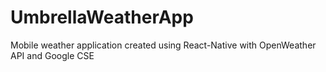 # UmbrellaWeatherApp
Mobile weather application created using React-Native with OpenWeather API and Google CSE
